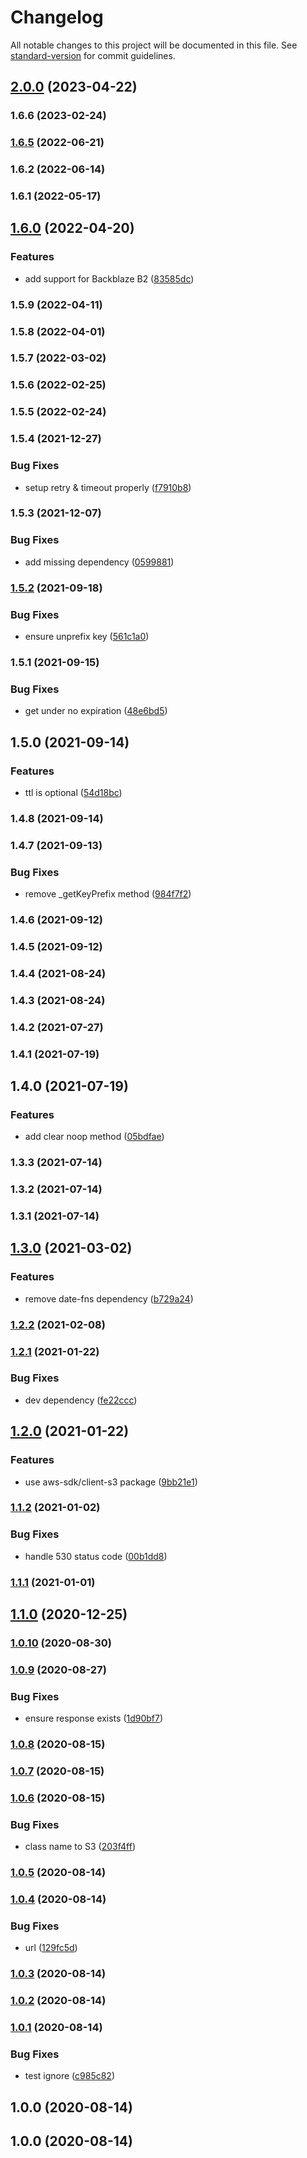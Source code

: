 # Changelog

All notable changes to this project will be documented in this file. See [standard-version](https://github.com/conventional-changelog/standard-version) for commit guidelines.

## [2.0.0](https://github.com/microlinkhq/keyv-s3/compare/v1.6.6...v2.0.0) (2023-04-22)

### 1.6.6 (2023-02-24)

### [1.6.5](https://github.com/microlinkhq/keyv-s3/compare/v1.6.2...v1.6.5) (2022-06-21)

### 1.6.2 (2022-06-14)

### 1.6.1 (2022-05-17)

## [1.6.0](https://github.com/microlinkhq/keyv-s3/compare/v1.5.9...v1.6.0) (2022-04-20)


### Features

* add support for Backblaze B2 ([83585dc](https://github.com/microlinkhq/keyv-s3/commit/83585dcd3570ff3e2460eca0619d52031b58a7d3))

### 1.5.9 (2022-04-11)

### 1.5.8 (2022-04-01)

### 1.5.7 (2022-03-02)

### 1.5.6 (2022-02-25)

### 1.5.5 (2022-02-24)

### 1.5.4 (2021-12-27)


### Bug Fixes

* setup retry & timeout properly ([f7910b8](https://github.com/microlinkhq/keyv-s3/commit/f7910b835edd34700e81dda1ce7b34401be2c3c2))

### 1.5.3 (2021-12-07)


### Bug Fixes

* add missing dependency ([0599881](https://github.com/microlinkhq/keyv-s3/commit/05998818e758cd49eed62087a66265b0107e409f))

### [1.5.2](https://github.com/microlinkhq/keyv-s3/compare/v1.5.1...v1.5.2) (2021-09-18)


### Bug Fixes

* ensure unprefix key ([561c1a0](https://github.com/microlinkhq/keyv-s3/commit/561c1a0f5863f196507473812a2f372ad9999d3f))

### 1.5.1 (2021-09-15)


### Bug Fixes

* get under no expiration ([48e6bd5](https://github.com/microlinkhq/keyv-s3/commit/48e6bd54d59aac0135f73ad00670fde7569e3c45))

## 1.5.0 (2021-09-14)


### Features

* ttl is optional ([54d18bc](https://github.com/microlinkhq/keyv-s3/commit/54d18bc62b564ff0bf22def0e924f65ed4c1834a))

### 1.4.8 (2021-09-14)

### 1.4.7 (2021-09-13)


### Bug Fixes

* remove _getKeyPrefix method ([984f7f2](https://github.com/microlinkhq/keyv-s3/commit/984f7f241ef672bf853975a5daa4967b8563be48))

### 1.4.6 (2021-09-12)

### 1.4.5 (2021-09-12)

### 1.4.4 (2021-08-24)

### 1.4.3 (2021-08-24)

### 1.4.2 (2021-07-27)

### 1.4.1 (2021-07-19)

## 1.4.0 (2021-07-19)


### Features

* add clear noop method ([05bdfae](https://github.com/microlinkhq/keyv-s3/commit/05bdfae253960fdabd3b0466096fb248b1fb8962))

### 1.3.3 (2021-07-14)

### 1.3.2 (2021-07-14)

### 1.3.1 (2021-07-14)

## [1.3.0](https://github.com/microlinkhq/keyv-s3/compare/v1.2.2...v1.3.0) (2021-03-02)


### Features

* remove date-fns dependency ([b729a24](https://github.com/microlinkhq/keyv-s3/commit/b729a24063b0f6ef87509fa0dd7fa93612ba45f0))

### [1.2.2](https://github.com/microlinkhq/keyv-s3/compare/v1.2.1...v1.2.2) (2021-02-08)

### [1.2.1](https://github.com/microlinkhq/keyv-s3/compare/v1.2.0...v1.2.1) (2021-01-22)


### Bug Fixes

* dev dependency ([fe22ccc](https://github.com/microlinkhq/keyv-s3/commit/fe22cccdf45364fe9a5beddc5799132ad3f1e9ae))

## [1.2.0](https://github.com/microlinkhq/keyv-s3/compare/v1.1.2...v1.2.0) (2021-01-22)


### Features

* use aws-sdk/client-s3 package ([9bb21e1](https://github.com/microlinkhq/keyv-s3/commit/9bb21e1f9c833adf68dee6ad37369ba847869f3c))

### [1.1.2](https://github.com/microlinkhq/keyv-s3/compare/v1.1.1...v1.1.2) (2021-01-02)


### Bug Fixes

* handle 530 status code ([00b1dd8](https://github.com/microlinkhq/keyv-s3/commit/00b1dd8f3c3e87ef719d772d3cca7d22e711a0e1))

### [1.1.1](https://github.com/microlinkhq/keyv-s3/compare/v1.1.0...v1.1.1) (2021-01-01)

## [1.1.0](https://github.com/microlinkhq/keyv-s3/compare/v1.0.10...v1.1.0) (2020-12-25)

### [1.0.10](https://github.com/microlinkhq/keyv-s3/compare/v1.0.9...v1.0.10) (2020-08-30)

### [1.0.9](https://github.com/microlinkhq/keyv-s3/compare/v1.0.8...v1.0.9) (2020-08-27)


### Bug Fixes

* ensure response exists ([1d90bf7](https://github.com/microlinkhq/keyv-s3/commit/1d90bf76a09c9c4617f2878ad843ba70d600605d))

### [1.0.8](https://github.com/microlinkhq/keyv-s3/compare/v1.0.7...v1.0.8) (2020-08-15)

### [1.0.7](https://github.com/kikobeats/keyv-s3/compare/v1.0.6...v1.0.7) (2020-08-15)

### [1.0.6](https://github.com/kikobeats/keyv-s3/compare/v1.0.5...v1.0.6) (2020-08-15)


### Bug Fixes

* class name to S3 ([203f4ff](https://github.com/kikobeats/keyv-s3/commit/203f4ffd13d39b38d788818d35811cfc9aebde5a))

### [1.0.5](https://github.com/kikobeats/keyv-s3/compare/v1.0.4...v1.0.5) (2020-08-14)

### [1.0.4](https://github.com/kikobeats/keyv-s3/compare/v1.0.3...v1.0.4) (2020-08-14)


### Bug Fixes

* url ([129fc5d](https://github.com/kikobeats/keyv-s3/commit/129fc5dd7c286fa4e4b851257099c8d662e69ae4))

### [1.0.3](https://github.com/microlinkhq/keyv-s3/compare/v1.0.2...v1.0.3) (2020-08-14)

### [1.0.2](https://github.com/microlinkhq/keyv-s3/compare/v1.0.1...v1.0.2) (2020-08-14)

### [1.0.1](https://github.com/microlinkhq/keyv-s3/compare/v1.0.0...v1.0.1) (2020-08-14)


### Bug Fixes

* test ignore ([c985c82](https://github.com/microlinkhq/keyv-s3/commit/c985c829e253eaad1576339d350e917f0a09bc60))

## 1.0.0 (2020-08-14)

## 1.0.0 (2020-08-14)
